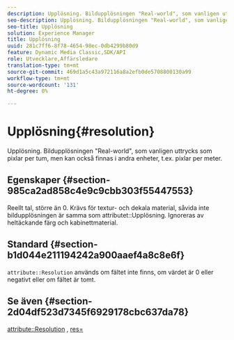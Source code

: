 ```yaml
---
description: Upplösning. Bildupplösningen "Real-world", som vanligen uttrycks som pixlar per tum, men kan också finnas i andra enheter, t.ex. pixlar per meter.
seo-description: Upplösning. Bildupplösningen "Real-world", som vanligen uttrycks som pixlar per tum, men kan också finnas i andra enheter, t.ex. pixlar per meter.
seo-title: Upplösning
solution: Experience Manager
title: Upplösning
uuid: 281c7ff6-8f78-4654-98ec-0db4299b80d9
feature: Dynamic Media Classic,SDK/API
role: Utvecklare,Affärsledare
translation-type: tm+mt
source-git-commit: 469d1a5c43a972116a8a2efb0de5708800130a99
workflow-type: tm+mt
source-wordcount: '131'
ht-degree: 0%

---
```



# Upplösning{#resolution}

Upplösning. Bildupplösningen &quot;Real-world&quot;, som vanligen uttrycks som pixlar per tum, men kan också finnas i andra enheter, t.ex. pixlar per meter.

## Egenskaper {#section-985ca2ad858c4e9c9cbb303f55447553}

Reellt tal, större än 0. Krävs för textur- och dekala material, såvida inte bildupplösningen är samma som attributet::Upplösning. Ignoreras av heltäckande färg och kabinettmaterial.

## Standard {#section-b1d044e211194242a900aaef4a8c8e6f}

`attribute::Resolution` används om fältet inte finns, om värdet är 0 eller negativt eller om fältet är tomt.

## Se även {#section-2d04df523d7345f6929178cbc637da78}

[attribute::Resolution](../../../../../ir-api/material-cat/image-rendering-api-ref/c-ir-material-catalog/c-ir-material-data-reference/r-ir-resolution-dataref.md#reference-09fe14e6bfbf4db6b7f4369fffecc806) ,  [res=](../../../../../ir-api/http-protocol/image-rendering-api-ref/c-ir-http-protocol-ref/c-ir-http-protocol-command-reference/r-ir-res.md#reference-0ad9de8887144c83a6db97b4994f7c04)
